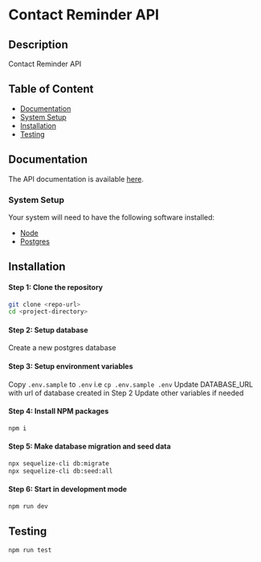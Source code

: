 # Contact Reminder API

## Description
Contact Reminder API

## Table of Content

- [Documentation](#documentation)
- [System Setup](#system-setup)
- [Installation](#installation)
- [Testing](#testing)

## Documentation
The API documentation is available [here](https://contact-reminder.herokuapp.com/docs/).

### System Setup
Your system will need to have the following software installed:

  * [Node](https://nodejs.org/en/download/)
  * [Postgres](https://www.postgresql.org/)

## Installation
#### Step 1: Clone the repository

```bash
git clone <repo-url>
cd <project-directory>
```

#### Step 2: Setup database
Create a new postgres database

#### Step 3: Setup environment variables
Copy `.env.sample` to `.env` i.e `cp .env.sample .env`
Update DATABASE_URL with url of database created in Step 2
Update other variables if needed

#### Step 4: Install NPM packages
```bash
npm i
```

#### Step 5: Make database migration and seed data
```bash
npx sequelize-cli db:migrate
npx sequelize-cli db:seed:all
```

#### Step 6: Start in development mode
```bash
npm run dev
```

## Testing
```bash
npm run test
````
